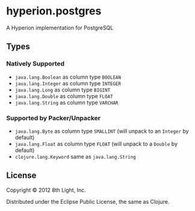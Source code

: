 hyperion.postgres
============

A Hyperion implementation for PostgreSQL

## Types

### Natively Supported

* `java.lang.Boolean` as column type `BOOLEAN`
* `java.lang.Integer` as column type `INTEGER`
* `java.lang.Long` as column type `BIGINT`
* `java.lang.Double` as column type `FLOAT`
* `java.lang.String` as column type `VARCHAR`

### Supported by Packer/Unpacker

* `java.lang.Byte` as column type `SMALLINT` (will unpack to an `Integer` by default)
* `java.lang.Float` as column type `FLOAT` (will unpack to a `Double` by default)
* `clojure.lang.Keyword` same as `java.lang.String`

## License

Copyright © 2012 8th Light, Inc.

Distributed under the Eclipse Public License, the same as Clojure.

